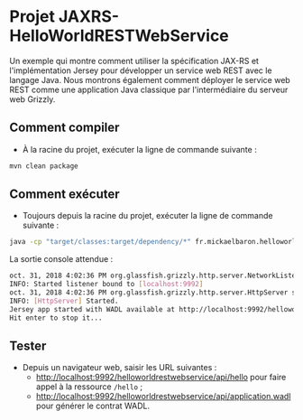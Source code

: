 # Projet JAXRS-HelloWorldRESTWebService

Un exemple qui montre comment utiliser la spécification JAX-RS et l'implémentation Jersey pour développer un service web REST avec le langage Java. Nous montrons également comment déployer le service web REST comme une application Java classique par l'intermédiaire du serveur web Grizzly.

## Comment compiler

* À la racine du projet, exécuter la ligne de commande suivante :

```bash
mvn clean package
```

## Comment exécuter

* Toujours depuis la racine du projet, exécuter la ligne de commande suivante :

```bash
java -cp "target/classes:target/dependency/*" fr.mickaelbaron.helloworldrestwebservice.HelloWorldRestWebServiceLauncher
```

La sortie console attendue :

```bash
oct. 31, 2018 4:02:36 PM org.glassfish.grizzly.http.server.NetworkListener start
INFO: Started listener bound to [localhost:9992]
oct. 31, 2018 4:02:36 PM org.glassfish.grizzly.http.server.HttpServer start
INFO: [HttpServer] Started.
Jersey app started with WADL available at http://localhost:9992/helloworldrestwebservice/api/application.wadl
Hit enter to stop it...
```

## Tester

* Depuis un navigateur web, saisir les URL suivantes :
  * <http://localhost:9992/helloworldrestwebservice/api/hello> pour faire appel à la ressource `/hello` ;
  * <http://localhost:9992/helloworldrestwebservice/api/application.wadl> pour générer le contrat WADL.
  